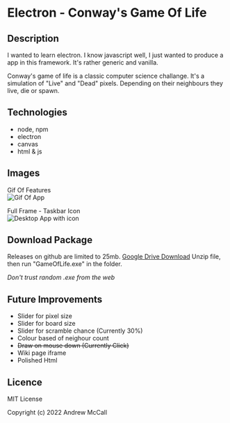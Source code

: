 # Electron - Conway's Game Of Life

## Description
I wanted to learn electron. I know javascript well, I just wanted to produce a app in this framework. It's rather generic and vanilla.

Conway's game of life is a classic computer science challange. It's a simulation of "Live" and "Dead" pixels. Depending on their neighbours they live, die or spawn.

## Technologies
- node, npm
- electron
- canvas
- html & js

## Images
Gif Of Features  
![Gif Of App](https://i.imgur.com/HenksRG.gif)

Full Frame - Taskbar Icon  
![Desktop App with icon](https://i.imgur.com/g4zawl5.png)
 
## Download Package
Releases on github are limited to 25mb.
[Google Drive Download](https://drive.google.com/file/d/1pGyjuGQMsQzM4A6oad8FraNL7MvKdT65/view?usp=sharing)
Unzip file, then run "GameOfLife.exe" in the folder.
  
*Don't trust random .exe from the web*
 
 
## Future Improvements
- Slider for pixel size
- Slider for board size
- Slider for scramble chance (Currently 30%)
- Colour based of neighour count
- ~~Draw on mouse down (Currently Click)~~
- Wiki page iframe
- Polished Html

## Licence

MIT License

Copyright (c) 2022 Andrew McCall
